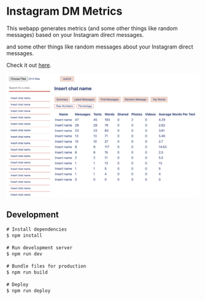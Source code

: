 # Instagram DM Metrics
This webapp generates metrics (and some other things like random messages) based on your Instagram direct messages.

and some other things like random messages about your Instagram direct messages.

Check it out [here](https://jenetic.github.io/instagram-dms/).

![Screenshot of summary screen](screenshot.png)

## Development
```shell
# Install dependencies
$ npm install

# Run development server
$ npm run dev

# Bundle files for production
$ npm run build

# Deploy
$ npm run deploy
```
